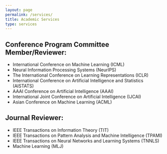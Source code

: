 ```yaml
---
layout: page
permalink: /services/
title: Academic Services
type: services
---
```


## Conference Program Committee Member/Reviewer:
- International Conference on Machine Learning (ICML)
- Neural Information Processing Systems (NeurIPS)
- The International Conference on Learning Representations (ICLR)
- International Conference on Artificial Intelligence and Statistics (AISTATS)
- AAAI Conference on Artificial Intelligence (AAAI)
- International Joint Conference on Artificial Intelligence (IJCAI)
- Asian Conference on Machine Learning (ACML)

## Journal Reviewer:
- IEEE Transactions on Information Theory (TIT)
- IEEE Transactions on Pattern Analysis and Machine Intelligence (TPAMI)
- IEEE Transactions on Neural Networks and Learning Systems (TNNLS)
- Machine Learning (MLJ)
